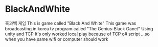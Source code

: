 # BlackAndWhite
흑과백 게임
This is game called "Black And White" 
This game was broadcasting in korea tv program called "The Genius-Black Ganet"
Using unity and TCP
It's only worked local play because of TCP c# script ...so when you have same wifi or computer should work
